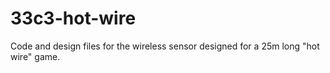 # 33c3-hot-wire
Code and design files for the wireless sensor designed for a 25m long "hot wire" game.

